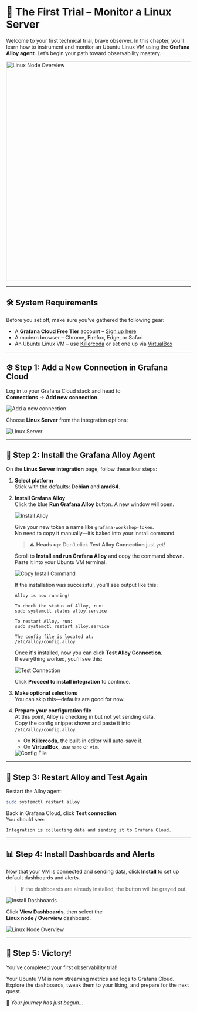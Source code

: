 
# 🔭 The First Trial – Monitor a Linux Server

Welcome to your first technical trial, brave observer. In this chapter, you’ll learn how to instrument and monitor an Ubuntu Linux VM using the **Grafana Alloy agent**. Let’s begin your path toward observability mastery.

<img src="images/linux_dashboard.png" alt="Linux Node Overview" width="600" />

---

## 🛠️ System Requirements

Before you set off, make sure you’ve gathered the following gear:

- A **Grafana Cloud Free Tier** account – <a href="https://grafana.com/auth-sign-up/create-user" target="_blank">Sign up here</a>
- A modern browser – Chrome, Firefox, Edge, or Safari  
- An Ubuntu Linux VM – use <a href="https://killercoda.com/scarolan/scenario/grafana-lab" target="_blank">Killercoda</a> or set one up via <a href="../00-prepare-your-equipment/README.md" target="_blank">VirtualBox</a>

---

## ⚙️ Step 1: Add a New Connection in Grafana Cloud

Log in to your Grafana Cloud stack and head to  
**Connections** → **Add new connection**.

<img src="images/add_new_connection.png" alt="Add a new connection" />

Choose **Linux Server** from the integration options:

<img src="images/linux_server.png" alt="Linux Server" />

---

## 🧪 Step 2: Install the Grafana Alloy Agent

On the **Linux Server integration** page, follow these four steps:

1. **Select platform**  
   Stick with the defaults: **Debian** and **amd64**.

2. **Install Grafana Alloy**  
   Click the blue **Run Grafana Alloy** button. A new window will open.

   <img src="images/install_alloy.png" alt="Install Alloy" />

   Give your new token a name like `grafana-workshop-token`.  
   No need to copy it manually—it’s baked into your install command.

   > ⚠️ **Heads up**: Don’t click **Test Alloy Connection** just yet!

   Scroll to **Install and run Grafana Alloy** and copy the command shown.  
   Paste it into your Ubuntu VM terminal.

   <img src="images/install_command.png" alt="Copy Install Command" />

   If the installation was successful, you’ll see output like this:

    ```
    Alloy is now running!

    To check the status of Alloy, run:
    sudo systemctl status alloy.service

    To restart Alloy, run:
    sudo systemctl restart alloy.service

    The config file is located at:
    /etc/alloy/config.alloy
    ```

   Once it's installed, now you can click **Test Alloy Connection**.  
   If everything worked, you'll see this:

   <img src="images/good_to_go.png" alt="Test Connection" />

   Click **Proceed to install integration** to continue.

3. **Make optional selections**  
   You can skip this—defaults are good for now.

4. **Prepare your configuration file**  
   At this point, Alloy is checking in but not yet sending data.  
   Copy the config snippet shown and paste it into `/etc/alloy/config.alloy`.

   - On **Killercoda**, the built-in editor will auto-save it.
   - On **VirtualBox**, use `nano` or `vim`.

   <img src="images/copy_and_paste.png" alt="Config File" />

---

## 🔄 Step 3: Restart Alloy and Test Again

Restart the Alloy agent:

```bash
sudo systemctl restart alloy
```

Back in Grafana Cloud, click **Test connection**.  
You should see:

```
Integration is collecting data and sending it to Grafana Cloud.
```

---

## 📊 Step 4: Install Dashboards and Alerts

Now that your VM is connected and sending data, click **Install** to set up default dashboards and alerts.

> If the dashboards are already installed, the button will be grayed out.

<img src="images/install_dashboards.png" alt="Install Dashboards" />

Click **View Dashboards**, then select the  
**Linux node / Overview** dashboard.

<img src="images/linux_node_overview.png" alt="Linux Node Overview" />

---

## 🎉 Step 5: Victory!

You’ve completed your first observability trial!

Your Ubuntu VM is now streaming metrics and logs to Grafana Cloud.  
Explore the dashboards, tweak them to your liking, and prepare for the next quest.

🧙 *Your journey has just begun...*

